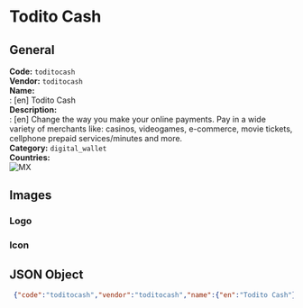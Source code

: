 # Todito Cash 
## General 
**Code:** `toditocash`  
**Vendor:** `toditocash`  
**Name:**  
:	[en] Todito Cash  
**Description:**  
: [en] Change the way you make your online payments. Pay in a wide variety of merchants like: casinos, videogames, e-commerce, movie tickets, cellphone prepaid services/minutes and more.  
**Category:** `digital_wallet`  
**Countries:**  
![MX](https://cdnjs.cloudflare.com/ajax/libs/flag-icon-css/3.3.0/flags/4x3/MX.svg#w24)  
 
## Images 
### Logo 
### Icon 
## JSON Object 
```json
 {"code":"toditocash","vendor":"toditocash","name":{"en":"Todito Cash"},"description":{"en":"Change the way you make your online payments. Pay in a wide variety of merchants like: casinos, videogames, e-commerce, movie tickets, cellphone prepaid services\/minutes and more."},"countries":["MX"],"category":"digital_wallet"}```  
